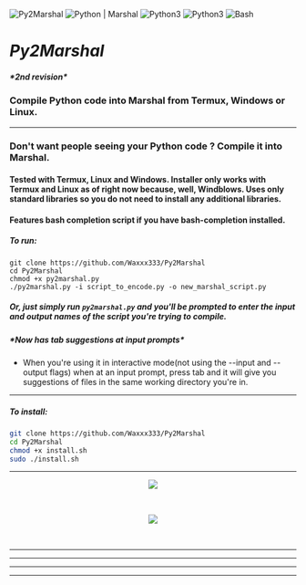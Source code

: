 ![Py2Marshal](https://img.shields.io/badge/WaXxX-Py2Marshal-turquoise.svg)
![Python | Marshal](https://img.shields.io/badge/Python-Marshal-purple.svg)
![Python3](https://img.shields.io/badge/Python-V3-orange.svg)
![Python3](https://img.shields.io/badge/Python%20-Powered-pink.svg)
![Bash](https://img.shields.io/badge/Bash%20-Installer-magenta.svg)
<!--<p align="center">
  <img src="https://imgur.com/obwRNVf.png" width="200" height="200">
</p><hr>-->

# ***Py2Marshal***
##### ***__\*2nd revision__****
### Compile Python code into Marshal from Termux, Windows or Linux. 
<hr>

### Don't want people seeing your Python code ? Compile it into Marshal. 
#### Tested with Termux, Linux and Windows. Installer only works with Termux and Linux as of right now because, well, Windblows. Uses only standard libraries so you do not need to install any additional libraries.

#### Features bash completion script if you have bash-completion installed. 
##### To run:
```shell
git clone https://github.com/Waxxx333/Py2Marshal
cd Py2Marshal
chmod +x py2marshal.py
./py2marshal.py -i script_to_encode.py -o new_marshal_script.py
```
##### Or, just simply run `py2marshal.py` and you'll be prompted to enter the input and output names of the script you're trying to compile.
##### ***\*Now has tab suggestions at input prompts****
- When you're using it in interactive mode(not using the --input and --output flags) when at an input prompt, press tab and it will give you suggestions of files in the same working directory you're in.
<hr>

##### To install: 
```bash
git clone https://github.com/Waxxx333/Py2Marshal
cd Py2Marshal
chmod +x install.sh
sudo ./install.sh
```
<hr> 

<p align="center">
  <img src="https://imgur.com/7mAzEXl.png">
</p> <br>

<p align="center">
  <img src="https://imgur.com/nsCFhlO.png">
</p> <br>
<hr><hr><hr><hr>
